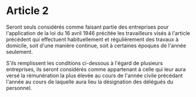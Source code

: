 # Article 2

Seront seuls considérés comme faisant partie des entreprises pour l'application de la loi du 16 avril 1946 précitée les travailleurs visés à l'article précédent qui effectuent habituellement et régulièrement des travaux à domicile, soit d'une manière continue, soit à certaines époques de l'année seulement.

S'ils remplissent les conditions ci-dessous à l'égard de plusieurs entreprises, ils seront considérés comme appartenant à celle qui leur aura versé la rémunération la plus élevée au cours de l'année civile précédant l'année au cours de laquelle aura lieu la désignation des délégués du personnel.
